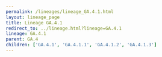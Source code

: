 ```yaml
---
permalink: /lineages/lineage_GA.4.1.html
layout: lineage_page
title: Lineage GA.4.1
redirect_to: ../lineage.html?lineage=GA.4.1
lineage: GA.4.1
parent: GA.4
children: ['GA.4.1', 'GA.4.1.1', 'GA.4.1.2', 'GA.4.1.3']
---
```


